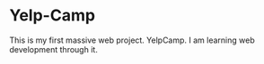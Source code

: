 # Yelp-Camp
 This is my first massive web project. YelpCamp. I am learning web development through it.
